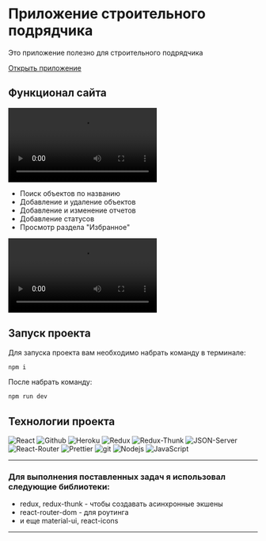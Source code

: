 # Приложение строительного подрядчика

<p> Это приложение полезно для строительного подрядчика </p>

<p><a href="https://contractor-site.herokuapp.com/" target="_blank">Открыть приложение</a></p>

## Функционал сайта

![gif](https://s3.amazonaws.com/img0.recordit.co/j8wAzW8rH1.mp4?AWSAccessKeyId=AKIAUQ5RURZ7ND2T2B6I&Expires=1627572478&Signature=2TRBldGX9MKd4mIs8vz7AlT6t%2BM%3D)


- Поиск объектов по названию
- Добавление и удаление объектов
- Добавление и изменение отчетов
- Добавление статусов
- Просмотр раздела "Избранное"

![gif](https://s3.amazonaws.com/img0.recordit.co/0yk5Q2ILr2.mp4?AWSAccessKeyId=AKIAUQ5RURZ7ND2T2B6I&Expires=1627572975&Signature=5vVfLaJesz63whA9yHcGx4Eczow%3D)


## Запуск проекта

Для запуска проекта вам необходимо набрать команду в терминале:

```javascript
npm i
```

После набрать команду:

```javascript
npm run dev
```

## Технологии проекта

<p>
  <img alt="React" src="https://img.shields.io/badge/-React-45b8d8?style=for-the-badge&logo=react&logoColor=white" />
  <img alt="Github" src="https://img.shields.io/badge/-Github-black?style=for-the-badge&logo=github&logoColor=white" />
  <img alt="Heroku" src="https://img.shields.io/badge/-Heroku-764ABC?style=for-the-badge&logo=heroku&logoColor=white" />
  <img alt="Redux" src="https://img.shields.io/badge/-Redux-430098?style=for-the-badge&logo=redux&logoColor=white" />
  <img alt="Redux-Thunk" src="https://img.shields.io/badge/-Redux_Thunk-white?style=for-the-badge&logo=Redux&logoColor=430098" />
   <img alt="JSON-Server" src="https://img.shields.io/badge/-JSON_Server-white?style=for-the-badge&logo=JSON&logoColor=black" />
  <img alt="React-Router" src="https://img.shields.io/badge/-React_Router-black?style=for-the-badge&logo=react-router&logoColor=orange" />
  <img alt="Prettier" src="https://img.shields.io/badge/-Prettier-grey?style=for-the-badge&logo=Prettier&logoColor=orange" />
  <img alt="git" src="https://img.shields.io/badge/-Git-F05032?style=for-the-badge&logo=git&logoColor=white" />
  <img alt="Nodejs" src="https://img.shields.io/badge/-Nodejs-43853d?style=for-the-badge&logo=Node.js&logoColor=white" />
  <img alt="JavaScript" src="https://img.shields.io/badge/-JavaScript-yellow?style=for-the-badge&logo=JavaScript&logoColor=white" />
  </p>


---

### Для выполнения поставленных задач я использовал следующие библиотеки:

- redux, redux-thunk - чтобы создавать асинхронные экшены
- react-router-dom - для роутинга
- и еще material-ui, react-icons

---
